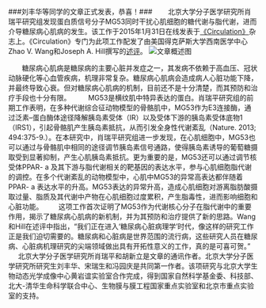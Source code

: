 ###刘丰华等同学的文章正式发表，恭喜！###
&#160; &#160; &#160; &#160;北京大学分子医学研究所肖瑞平研究组发现蛋白质信号分子MG53同时干扰心肌细胞的糖代谢与脂代谢，进而介导糖尿病心肌病的发生。该工作于2015年1月31日在线发表于[《Circulation》](http://circ.ahajournals.org/content/early/2015/01/30/CIRCULATIONAHA.114.012285.abstract)杂志上。《Circulation》专门为此项工作配发了由美国得克萨斯大学西南医学中心Zhao V. Wang和Joseph A. Hill撰写的[述评](http://circ.ahajournals.org/content/early/2015/01/30/CIRCULATIONAHA.115.015357.abstract)。
![文章概述图](http://www.imm.pku.edu.cn/data/upload/month_201502/ping_circulation.jpg)

&#160; &#160; &#160; &#160;糖尿病心肌病是糖尿病的主要心脏并发症之一，其发病不依赖于高血压、冠状动脉硬化等心血管疾病，机理非常复杂。糖尿病心肌病会造成病人心脏功能下降，并最终导致心衰。但对糖尿病心肌病的机制，目前还不是十分清楚，而其预防和治疗手段也十分有限。
&#160; &#160; &#160; &#160; MG53是横纹肌中特异表达的蛋白。肖瑞平研究组的前期工作表明，在多种代谢综合征动物模型的骨骼肌中，MG53作为E3连接酶，通过泛素–蛋白酶体途径降解胰岛素受体（IR）以及受体下游的胰岛素受体底物1（IRS1），引起骨骼肌产生胰岛素抵抗，从而引发全身性代谢紊乱（Nature. 2013; 494:375-9.）。在本研究中，肖瑞平研究组进一步发现，在心肌细胞中，MG53也可以通过与骨骼肌中相同的途径调节胰岛素信号通路，使得胰岛素诱导的葡萄糖摄取受到显著抑制，产生心肌胰岛素抵抗。更为重要的是，MG53还可以通过调节核受体PPAR- a 及其下游与脂代谢相关的靶基因的表达水平，参与心肌细胞脂代谢的调控。在多个代谢紊乱的动物模型中，心肌中MG53的异常高表达都伴随着PPAR- a 表达水平的升高。MG53表达的异常升高，造成心肌细胞对游离脂肪酸摄取过量、脂质及其代谢中产物在心肌细胞过度累积，产生脂毒性，进而影响细胞和心脏功能。
&#160; &#160; &#160; &#160;这项工作首次证明了MG53作为代谢核心分子在脂代谢中的重要作用，揭示了糖尿病心肌病的新机制，并为其预防和治疗提供了新的思路。Wang和Hill在述评中指出，“我们正在进入‘糖尿病心脏病理学’时代，像这样的研究工作正是我们迫切需要的。糖尿病和心脏病是世界范围的流行病，这些研究人员在糖尿病、心脏病机理研究的尖端领域做出具有开拓性意义的工作，真的是可喜可贺。”
&#160; &#160; &#160; &#160;北京大学分子医学研究所肖瑞平和胡新立是文章的通讯作者。北京大学分子医学研究所研究生刘丰华、宋瑞生和冯园庆是共同第一作者。该项研究与北京大学生物动态光学成像中心黄岩谊实验室合作完成，得到国家自然科学基金委、科技部、北大-清华生命科学联合中心、生物膜与膜工程国家重点实验室和北京市重点实验室的支持。